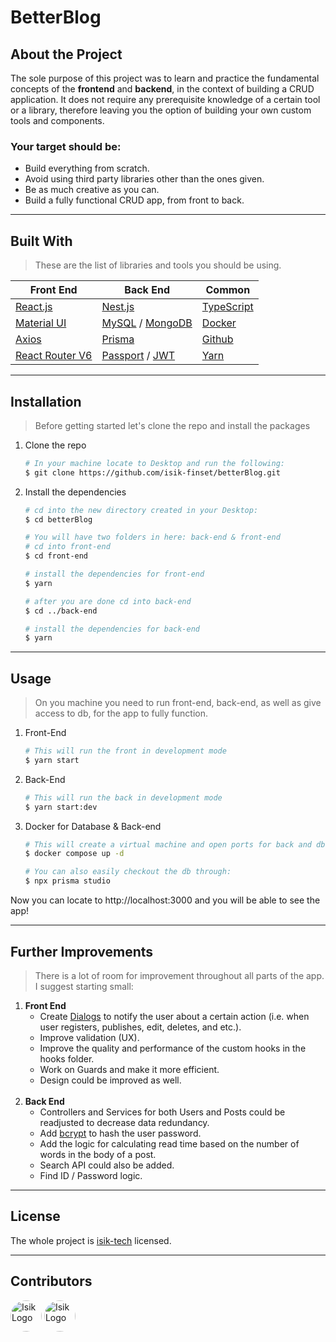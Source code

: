 # BetterBlog

## About the Project

The sole purpose of this project was to learn and practice the fundamental concepts of the **frontend** and **backend**, in the context of building a CRUD application. It does not require any prerequisite knowledge of a certain tool or a library, therefore leaving you the option of building your own custom tools and components. 

### Your target should be:

* Build everything from scratch.
* Avoid using third party libraries other than the ones given.
* Be as much creative as you can.
* Build a fully functional CRUD app, from front to back.

***

## Built With
> These are the list of libraries and tools you should be using.

|Front End|Back End|Common|
|---------|---------|-----|
|[React.js](https://reactjs.org/) |[Nest.js](https://nestjs.com/)|[TypeScript](https://www.typescriptlang.org/)|
|[Material UI](https://mui.com/)|[MySQL](https://www.mysql.com/) / [MongoDB](https://www.mongodb.com/)|[Docker](https://www.docker.com/)|
|[Axios](https://axios-http.com/docs/intro)|[Prisma](https://www.prisma.io/)|[Github](https://github.com/)|
|[React Router V6](https://reactrouter.com/)|[Passport](https://www.passportjs.org/) / [JWT](https://jwt.io/)|[Yarn](https://yarnpkg.com/)|
***

## Installation
> Before getting started let's clone the repo and install the packages

1. Clone the repo
   ```bash
   # In your machine locate to Desktop and run the following:
   $ git clone https://github.com/isik-finset/betterBlog.git
   ```
2. Install the dependencies
   ```bash
   # cd into the new directory created in your Desktop:
   $ cd betterBlog

   # You will have two folders in here: back-end & front-end
   # cd into front-end
   $ cd front-end

   # install the dependencies for front-end
   $ yarn

   # after you are done cd into back-end
   $ cd ../back-end

   # install the dependencies for back-end
   $ yarn
   ```
***

## Usage
> On you machine you need to run front-end, back-end, as well as give access to db, for the app to fully function.
1. Front-End
   ```bash
   # This will run the front in development mode
   $ yarn start
   ```
2. Back-End
   ```bash
   # This will run the back in development mode
   $ yarn start:dev
   ``` 
3. Docker for Database & Back-end
   ```bash
   # This will create a virtual machine and open ports for back and db
   $ docker compose up -d

   # You can also easily checkout the db through:
   $ npx prisma studio
   ```
Now you can locate to http://localhost:3000 and you will be able to see the app! 
***

## Further Improvements
> There is a lot of room for improvement throughout all parts of the app. I suggest starting small: 

1. **Front End**
   * Create [Dialogs](https://mui.com/components/dialogs/) to notify the user about a certain action (i.e. when user registers, publishes, edit, deletes, and etc.).
   * Improve validation (UX).
   * Improve the quality and performance of the custom hooks in the hooks folder.
   * Work on Guards and make it more efficient.
   * Design could be improved as well.
<br></br>
2. **Back End**
   * Controllers and Services for both Users and Posts could be readjusted to decrease data redundancy.
   * Add [bcrypt](https://www.npmjs.com/package/bcrypt) to hash the user password.
   * Add the logic for calculating read time based on the number of words in the body of a post.
   * Search API could also be added.
   * Find ID / Password logic.


***
## License 
The whole project is [isik-tech](https://isik-tech.com) licensed.

*** 
## Contributors
<a href="https://github.com/islomnumanov/" target="blank"><img src="https://avatars.githubusercontent.com/u/83022212?v=4" width="50" alt="Isik Logo" style="border-radius:50%" /></a>
<a href="https://github.com/isik-finset" target="blank"><img src="https://avatars.githubusercontent.com/u/97070258?v=4" width="50" alt="Isik Logo" style="border-radius:50%" /></a>